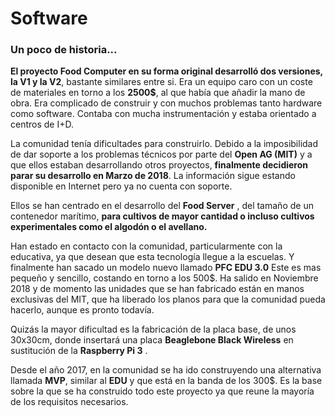 # Software

### Un poco de historia...

**El proyecto Food Computer en su forma original desarrolló dos versiones, la V1 y la V2**, bastante similares entre si. Era un equipo caro con un coste de materiales en torno a los **2500$**, al que había que añadir la mano de obra. Era complicado de construir y con muchos problemas tanto hardware como software. Contaba con mucha instrumentación y estaba orientado a centros de I+D.

La comunidad tenía dificultades para construirlo. Debido a la imposibilidad de dar soporte a los problemas técnicos por parte del **Open AG (MIT)** y a que ellos estaban desarrollando otros proyectos, **finalmente decidieron parar  su desarrollo en Marzo de 2018**. La información sigue estando disponible en Internet pero ya no cuenta con soporte.

Ellos se han centrado en el desarrollo del **Food Server** , del tamaño de un contenedor marítimo, **para cultivos de mayor cantidad o incluso cultivos experimentales como el algodón o el avellano.**

Han estado en contacto con la comunidad, particularmente con la educativa, ya que desean que esta tecnología llegue a la escuelas. Y finalmente han sacado un  modelo nuevo llamado **PFC EDU 3.0** Este es mas pequeño y sencillo, costando en torno a los 500$. Ha  salido en Noviembre 2018 y de momento las unidades que se han fabricado están en manos exclusivas del MIT, que ha liberado los planos para que la comunidad pueda hacerlo, aunque es pronto todavía. 

Quizás la mayor dificultad es la fabricación de la placa base, de unos 30x30cm, donde insertará una placa **Beaglebone Black Wireless** en sustitución de la **Raspberry Pi 3** .

Desde el año 2017, en la comunidad se ha ido construyendo una alternativa llamada **MVP**, similar al **EDU** y que está en la banda de los 300$. Es la base sobre la que se ha construido todo este proyecto ya que reune la mayoría de los requisitos necesarios.


